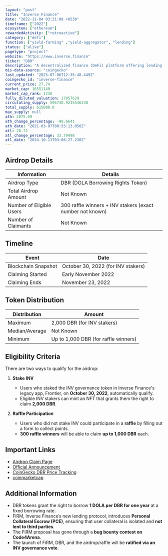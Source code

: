```yaml
---
layout: "post"
title: "Inverse Finance"
date: "2022-11-04 03:21:08 +0530"
timeframe: ["2022"]
ecosystem: ["ethereum"]
rewardedActivity: ["retroactive"]
category: ["defi"]
function: ["yield-farming" ,"yield-aggregator", "lending"]
status: ["alive"]
pagetype: "project"
website: "https://www.inverse.finance"
ticker: "DBR"
description: "A decentralized finance (DeFi) platform offering lending and borrowing solutions, including the DOLA stablecoin and DBR borrowing rights."
mis-data-source: "coingecko"
last_updated: "2025-07-06T12:35:48.449Z"
coingecko_id: "inverse-finance"
current_price: 27.74
market_cap: 16551140
market_cap_rank: 1236
fully_diluted_valuation: 17057629
circulating_supply: 596738.9215546238
total_supply: 615000.0
max_supply: null
ath: 2075.09
ath_change_percentage: -98.6641
ath_date: "2021-03-07T00:55:13.050Z"
atl: 20.72
atl_change_percentage: 33.79498
atl_date: "2024-10-11T03:06:27.230Z"
---
```


## Airdrop Details

| Information              | Details                                                   |
| ------------------------ | --------------------------------------------------------- |
| Airdrop Type             | DBR (DOLA Borrowing Rights Token)                         |
| Total Airdrop Amount     | Not Known                                                 |
| Number of Eligible Users | 300 raffle winners + INV stakers (exact number not known) |
| Number of Claimants      | Not Known                                                 |

## Timeline

| Event               | Date                               |
| ------------------- | ---------------------------------- |
| Blockchain Snapshot | October 30, 2022 (for INV stakers) |
| Claiming Started    | Early November 2022                |
| Claiming Ends       | November 23, 2022                  |

## Token Distribution

| Distribution   | Amount                               |
| -------------- | ------------------------------------ |
| Maximum        | 2,000 DBR (for INV stakers)          |
| Median/Average | Not Known                            |
| Minimum        | Up to 1,000 DBR (for raffle winners) |

## Eligibility Criteria

There are two ways to qualify for the airdrop:

1. **Stake INV**

   - Users who staked the INV governance token in Inverse Finance's legacy app, Frontier, on **October 30, 2022**, automatically qualify.
   - Eligible INV stakers can mint an NFT that grants them the right to claim **2,000 DBR**.

2. **Raffle Participation**
   - Users who did not stake INV could participate in a **raffle** by filling out a form to collect points.
   - **300 raffle winners** will be able to claim **up to 1,000 DBR** each.

## Important Links

- [Airdrop Claim Page](https://www.inverse.finance/claim-dbr)
- [Official Announcement](https://www.inverse.finance/blog/posts/en-US/dola-borrowing-rights-dbr-airdrop)
- [CoinGecko DBR Price Tracking](https://www.coingecko.com/en/coins/dola)
- [coinmarketcap](https://coinmarketcap.com/currencies/dola-borrowing-right)

## Additional Information

- DBR tokens grant the right to borrow **1 DOLA per DBR for one year** at a fixed borrowing rate.
- FiRM, Inverse Finance’s new lending protocol, introduces **Personal Collateral Escrow (PCE)**, ensuring that user collateral is isolated and **not lent to third parties**.
- The FiRM proposal has gone through a **bug bounty contest on Code4Arena**.
- The launch of FiRM, DBR, and the airdrop/raffle will be **ratified via an INV governance vote**.